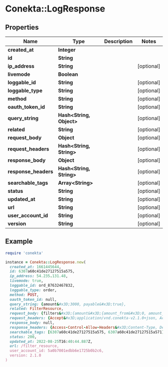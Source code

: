 # Conekta::LogResponse

## Properties

| Name | Type | Description | Notes |
| ---- | ---- | ----------- | ----- |
| **created_at** | **Integer** |  |  |
| **id** | **String** |  |  |
| **ip_address** | **String** |  | [optional] |
| **livemode** | **Boolean** |  |  |
| **loggable_id** | **String** |  | [optional] |
| **loggable_type** | **String** |  | [optional] |
| **method** | **String** |  | [optional] |
| **oauth_token_id** | **String** |  | [optional] |
| **query_string** | **Hash&lt;String, Object&gt;** |  | [optional] |
| **related** | **String** |  | [optional] |
| **request_body** | **Object** |  | [optional] |
| **request_headers** | **Hash&lt;String, String&gt;** |  | [optional] |
| **response_body** | **Object** |  | [optional] |
| **response_headers** | **Hash&lt;String, String&gt;** |  | [optional] |
| **searchable_tags** | **Array&lt;String&gt;** |  | [optional] |
| **status** | **String** |  | [optional] |
| **updated_at** | **String** |  | [optional] |
| **url** | **String** |  | [optional] |
| **user_account_id** | **String** |  | [optional] |
| **version** | **String** |  | [optional] |

## Example

```ruby
require 'conekta'

instance = Conekta::LogResponse.new(
  created_at: 1661445644,
  id: 6307a60c41de27127515a575,
  ip_address: 54.235.131.48,
  livemode: true,
  loggable_id: ord_87632467832,
  loggable_type: order,
  method: POST,
  oauth_token_id: null,
  query_string: {amount&#x3D;3000, payable&#x3D;true},
  related: FilterResource,
  request_body: {filters&#x3D;{amount&#x3D;{amount_from&#x3D;0, amount_to&#x3D;0}, created_at&#x3D;{date_from&#x3D;1653627600, date_to&#x3D;1661489999}, filterName&#x3D;Payments, search_term&#x3D;null, sort_by&#x3D;created_at, sort_direction&#x3D;desc, status&#x3D;[], type&#x3D;[]}, id&#x3D;78e65162-0f37-4942-847c-9bf7081d54c2, page&#x3D;0, report_type&#x3D;charges, testMode&#x3D;false},
  request_headers: {Accept&#x3D;application/vnd.conekta-v2.1.0+json, Accept-Encoding&#x3D;gzip, deflate, br, Accept-Language&#x3D;es-419, es; q&#x3D;0.9, en; q&#x3D;0.8, Activitypermission&#x3D;orders:read, Apiversion&#x3D;2.1.0},
  response_body: null,
  response_headers: {Access-Control-Allow-Headers&#x3D;Content-Type, Depth, User-Agent, X-File-Size, X-Requested-With, If-Modified-Since, X-File-Name, Cache-Control, X-Prototype-Version, Authorization, Accept, Date, Version, X-Forwarded-For, Host, Connection, X-Forwarded-Proto, X-Forwarded-Port, X-Amzn-Trace-Id, Accept-Encoding, Accept-Language, Referer, Origin, Activitypermission, Apiversion, Entityid, Livemode, Sec-Ch-Ua, Sec-Ch-Ua-Mobile, Sec-Ch-Ua-Platform, Sec-Fetch-Dest, Sec-Fetch-Mode, Sec-Fetch-Site, X-Datadog-Parent-Id, X-Datadog-Sampling-Priority, X-Datadog-Trace-Id, X-Forwarded-Host, X-Forwarded-Server, X-Real-Ip, Access-Control-Allow-Methods&#x3D;POST, GET, PUT, OPTIONS, Access-Control-Allow-Origin&#x3D;*, Access-Control-Max-Age&#x3D;1728000, Conekta-Media-Type&#x3D;conekta-v2.1.0; format&#x3D;application/json, Content-Type&#x3D;application/json; charset&#x3D;utf-8, Referrer-Policy&#x3D;strict-origin-when-cross-origin, Strict-Transport-Security&#x3D;max-age&#x3D;31536000; includeSubDomains, X-Content-Type-Options&#x3D;nosniff, X-Download-Options&#x3D;noopen, X-Frame-Options&#x3D;SAMEORIGIN, X-Permitted-Cross-Domain-Policies&#x3D;none, X-XSS-Protection&#x3D;1; mode&#x3D;block},
  searchable_tags: [6307a60c41de27127515a575, 6307a60c41de27127515a571],
  status: 200,
  updated_at: 2022-08-25T16:40:44.887Z,
  url: /filter_resource,
  user_account_id: 5a0b7001edbb6e1725b0b2c6,
  version: 2.1.0
)
```

